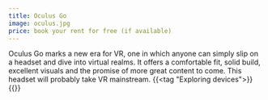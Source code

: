 ```yaml
---
title: Oculus Go
image: oculus.jpg
price: book your rent for free (if available)
---
```


Oculus Go marks a new era for VR, one in which anyone can simply slip on a headset and dive into virtual realms. It offers a comfortable fit, solid build, excellent visuals and the promise of more great content to come. This headset will probably take VR mainstream.
{{<tag "Exploring devices">}}{{</tag>}}

<!--more--> 

